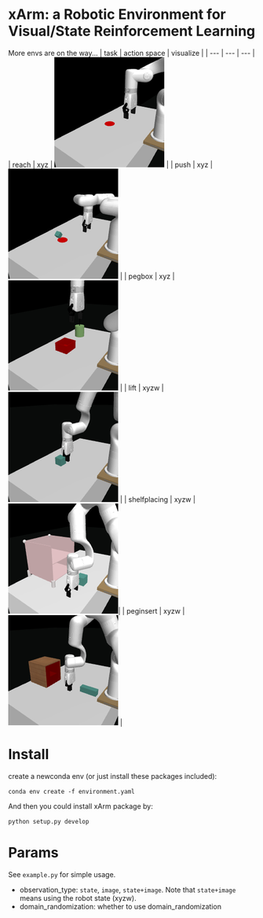 # xArm: a Robotic Environment for Visual/State Reinforcement Learning
More envs are on the way...
| task | action space | visualize |
| --- | --- | --- |
| reach |  xyz  | ![](imgs/reach.png) |
| push |  xyz  | ![](imgs/push.png) |
| pegbox |  xyz  | ![](imgs/pegbox.png) |
| lift |  xyzw  | ![](imgs/lift.png) |
| shelfplacing | xyzw | ![](imgs/shelfplacing.png)|
| peginsert | xyzw |![](imgs/peginsert.png) |


# Install
create a newconda env (or just install these packages included):
```
conda env create -f environment.yaml
```
And then you could install xArm package by:
```
python setup.py develop
```

# Params
See `example.py` for simple usage.

- observation_type: `state`, `image`, `state+image`. Note that `state+image` means using the robot state (xyzw).
- domain_randomization: whether to use domain_randomization

